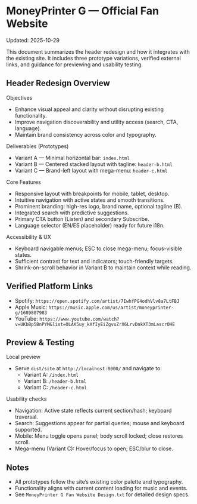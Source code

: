# MoneyPrinter G — Official Fan Website

Updated: 2025-10-29

This document summarizes the header redesign and how it integrates with the existing site. It includes three prototype variations, verified external links, and guidance for previewing and usability testing.

## Header Redesign Overview

Objectives
- Enhance visual appeal and clarity without disrupting existing functionality.
- Improve navigation discoverability and utility access (search, CTA, language).
- Maintain brand consistency across color and typography.

Deliverables (Prototypes)
- Variant A — Minimal horizontal bar: `index.html`
- Variant B — Centered stacked layout with tagline: `header-b.html`
- Variant C — Brand-left layout with mega-menu: `header-c.html`

Core Features
- Responsive layout with breakpoints for mobile, tablet, desktop.
- Intuitive navigation with active states and smooth transitions.
- Prominent branding: high-res logo, brand name, optional tagline (B).
- Integrated search with predictive suggestions.
- Primary CTA button (Listen) and secondary Subscribe.
- Language selector (EN/ES placeholder) ready for future i18n.

Accessibility & UX
- Keyboard navigable menus; ESC to close mega-menu; focus-visible states.
- Sufficient contrast for text and indicators; touch-friendly targets.
- Shrink-on-scroll behavior in Variant B to maintain context while reading.

## Verified Platform Links
- Spotify: `https://open.spotify.com/artist/7IwhfPG4odhVlv8a7LtFBJ`
- Apple Music: `https://music.apple.com/us/artist/moneyprinter-g/1689807983`
- YouTube: `https://www.youtube.com/watch?v=UKbBp5BnPYM&list=OLAK5uy_kXfIyEiZgvuZrX6LrvDnkXT3mLascrOHE`

## Preview & Testing

Local preview
- Serve `dist/site` at `http://localhost:8000/` and navigate to:
  - Variant A: `/index.html`
  - Variant B: `/header-b.html`
  - Variant C: `/header-c.html`

Usability checks
- Navigation: Active state reflects current section/hash; keyboard traversal.
- Search: Suggestions appear for partial queries; mouse and keyboard supported.
- Mobile: Menu toggle opens panel; body scroll locked; close restores scroll.
- Mega-menu (Variant C): Hover/focus to open; ESC/blur to close.

## Notes
- All prototypes follow the site’s existing color palette and typography.
- Functionality aligns with current content loading for music and events.
- See `MoneyPrinter G Fan Website Design.txt` for detailed design specs.